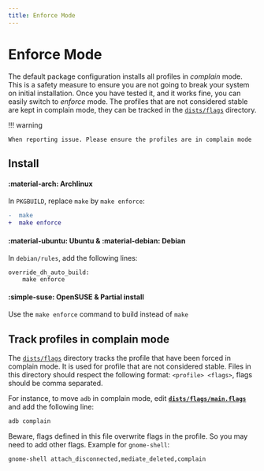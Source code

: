 ```yaml
---
title: Enforce Mode
---
```


# Enforce Mode

The default package configuration installs all profiles in *complain* mode. This is a safety measure to ensure you are not going to break your system on initial installation. Once you have tested it, and it works fine, you can easily switch to *enforce* mode. The profiles that are not considered stable are kept in complain mode, they can be tracked in the [`dists/flags`](https://github.com/roddhjav/apparmor.d/tree/main/dists/flags) directory.

!!! warning

    When reporting issue. Please ensure the profiles are in complain mode

## Install

#### :material-arch: Archlinux

In `PKGBUILD`, replace `make` by `make enforce`:
```diff
-  make
+  make enforce
```

#### :material-ubuntu: Ubuntu & :material-debian: Debian

In `debian/rules`, add the following lines:

```make
override_dh_auto_build:
	make enforce
```

#### :simple-suse: OpenSUSE & Partial install

Use the `make enforce` command to build instead of `make`

## Track profiles in complain mode

The [`dists/flags`](https://github.com/roddhjav/apparmor.d/tree/main/dists/flags) directory tracks the profile that have been forced in complain mode. It is used for profile that are not considered stable. Files in this directory should respect the following format: `<profile> <flags>`, flags should be comma separated.

For instance, to move `adb` in complain mode, edit **[`dists/flags/main.flags`](https://github.com/roddhjav/apparmor.d/blob/main/dists/flags/main.flags)** and add the following line:
```sh
adb complain
```

Beware, flags defined in this file overwrite flags in the profile. So you may need to add other flags. Example for `gnome-shell`:
```sh
gnome-shell attach_disconnected,mediate_deleted,complain
```
